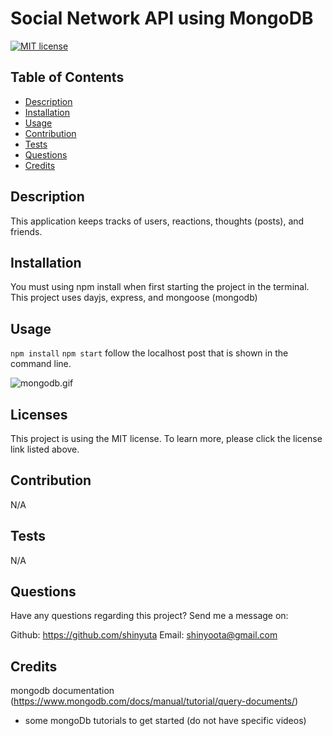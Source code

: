 
  # Social Network API using MongoDB
  [![MIT license](https://img.shields.io/badge/License-MIT-blue.svg)](https://mit-license.org/)

  ## Table of Contents
  - [Description](#description) 
  - [Installation](#Installation) 
  - [Usage](#usage) 
  - [Contribution](#contribution) 
  - [Tests](#tests) 
  - [Questions](#questions) 
  - [Credits](#credits) 

  ## Description 
  This application keeps tracks of users, reactions, thoughts (posts), and friends.

  ## Installation 
  You must using npm install when first starting the project in the terminal. This project uses dayjs, express, and mongoose (mongodb)

  ## Usage
  `npm install` `npm start` follow the localhost post that is shown in the command line.

  ![mongodb.gif](mongo.gif)

  ## Licenses 
  
  This project is using the MIT license. To learn more, please click the license link listed above.

  ## Contribution 
  N/A

  ## Tests 
  N/A

  ## Questions 
  Have any questions regarding this project? 
  Send me a message on:
  
  Github: https://github.com/shinyuta 
  Email: shinyoota@gmail.com 

  ## Credits 
  mongodb documentation (https://www.mongodb.com/docs/manual/tutorial/query-documents/)

  + some mongoDb tutorials to get started (do not have specific videos)

